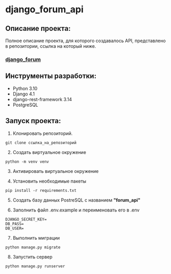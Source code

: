 # django_forum_api

## Описание проекта:

Полное описание проекта, для которого создавалось API, представлено в репозитории, ссылка на который ниже.
### [django_forum](https://github.com/lidefo/django_forum)

## Инструменты разработки:

- Python 3.10
- Django 4.1
- django-rest-framework 3.14
- PostgreSQL

## Запуск проекта:

1) Клонировать репозиторий.
```
git clone ссылка_на_репозиторий
```
2) Создать виртуальное окружение
```
python -m venv venv
```

3) Активировать виртуальное окружение

4) Установить необходимые пакеты
```
pip install -r requirements.txt
```

5) Создать базу данных PostreSQL с названием **"forum_api"**

6) Заполнить файл .env.example и переименовать его в .env

```
DJANGO_SECRET_KEY=
DB_PASS=
DB_USER=
```

7) Выполнить миграции
```
python manage.py migrate
```

8) Запустить сервер

```
python manage.py runserver
```

